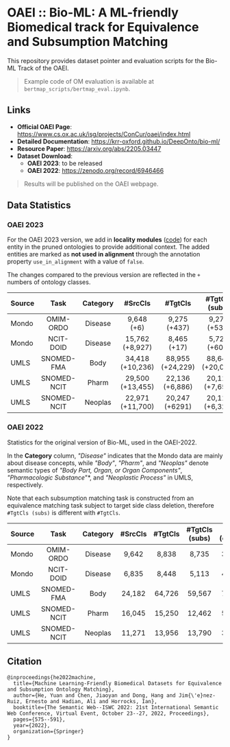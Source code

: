 # OAEI :: Bio-ML: A ML-friendly Biomedical track for Equivalence and Subsumption Matching

This repository provides dataset pointer and evaluation scripts for the Bio-ML Track of the OAEI. 

> Example code of OM evaluation is available at `bertmap_scripts/bertmap_eval.ipynb`. 

## Links

- **Official OAEI Page**: <https://www.cs.ox.ac.uk/isg/projects/ConCur/oaei/index.html> 
- **Detailed Documentation**: <https://krr-oxford.github.io/DeepOnto/bio-ml/> 
- **Resource Paper**: <https://arxiv.org/abs/2205.03447>
- **Dataset Download**:
    - **OAEI 2023**: to be released
    - **OAEI 2022**: <https://zenodo.org/record/6946466>

> Results will be published on the OAEI webpage.

## Data Statistics

### OAEI 2023

For the OAEI 2023 version, we add in **locality modules** ([code](https://github.com/ernestojimenezruiz/logmap-matcher/blob/master/src/test/java/uk/ac/ox/krr/logmap2/test/oaei/CreateModulesForBioMLTrack.java)) for each entity in the pruned ontologies to provide additional context. The added entities are marked as **not used in alignment** through the annotation property `use_in_alignment` with a value of `false`.

The changes compared to the previous version are reflected in the `+` numbers of ontology classes. 

<center>
<small>

| Source | Task        | Category | #SrcCls | #TgtCls | #TgtCls (subs) | #Ref (equiv) | #Ref (subs)  |
|--------|:-----------:|:--------:|:-------:|:-------:|:--------------:|:------------:|:------------:|
| Mondo  | OMIM-ORDO   | Disease  | 9,648 (+6)      | 9,275 (+437)    | 9,271 (+536) | 3,721 | 3,709 (+3,606)   |
| Mondo  | NCIT-DOID   | Disease  | 15,762 (+8,927) | 8,465 (+17)     | 5,722 (+609) | 4,684 | 4,677 (+1,338) | 
| UMLS   | SNOMED-FMA  |Body | 34,418 (+10,236)|88,955 (+24,229)|88,648 (+20,081)| 7,256  | 5,506    |
| UMLS   | SNOMED-NCIT |Pharm| 29,500 (+13,455)|22,136 (+6,886) |20,113 (+7,651) | 5,803  | 5676 (1,451) |
| UMLS   | SNOMED-NCIT | Neoplas  | 22,971 (+11,700) | 20,247 (+6291) | 20,113 (+6,323) | 3,804 | 327 (+108) |

</small>
</center>


### OAEI 2022

Statistics for the original version of Bio-ML, used in the OAEI-2022.

In the **Category** column, *"Disease"* indicates that the Mondo data are mainly about disease concepts, while *"Body"*, *"Pharm"*, and *"Neoplas"* denote semantic types of *"Body Part, Organ, or Organ Components"*, *"Pharmacologic Substance*"*, and *"Neoplastic Process"* in UMLS, respectively.

Note that each subsumption matching task is constructed from an equivalence matching task subject to target side class deletion, therefore `#TgtCls (subs)` is different with `#TgtCls`.

<center>
<small>

| Source | Task        | Category | #SrcCls | #TgtCls | #TgtCls (subs) | #Ref (equiv) | #Ref (subs) |
|--------|:-----------:|:--------:|:-------:|:-------:|:--------------:|:------------:|:-----------:|
| Mondo  | OMIM-ORDO   | Disease  | 9,642   | 8,838   | 8,735          | 3,721        | 103         |
| Mondo  | NCIT-DOID   | Disease  | 6,835   | 8,448   | 5,113          | 4,684        | 3,339       | 
| UMLS   | SNOMED-FMA  | Body     | 24,182  | 64,726  | 59,567         | 7,256        | 5,506       |
| UMLS   | SNOMED-NCIT | Pharm    | 16,045  | 15,250  | 12,462         | 5,803        | 4,225       |
| UMLS   | SNOMED-NCIT | Neoplas  | 11,271  | 13,956  | 13,790         | 3,804        | 213         |

</small>
</center>



## Citation

```
@inproceedings{he2022machine,
  title={Machine Learning-Friendly Biomedical Datasets for Equivalence and Subsumption Ontology Matching},
  author={He, Yuan and Chen, Jiaoyan and Dong, Hang and Jim{\'e}nez-Ruiz, Ernesto and Hadian, Ali and Horrocks, Ian},
  booktitle={The Semantic Web--ISWC 2022: 21st International Semantic Web Conference, Virtual Event, October 23--27, 2022, Proceedings},
  pages={575--591},
  year={2022},
  organization={Springer}
}
```